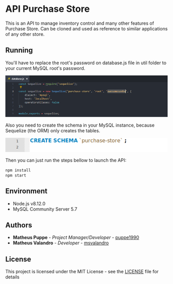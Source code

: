 # API Purchase Store

This is an API to manage inventory control and many other features of Purchase Store. Can be cloned and used as reference to similar applications of any other store.

## Running

You'll have to replace the root's password on database.js file in util folder to your current MySQL root's password.

![database.js file](images/database.PNG)

Also you need to create the schema in your MySQL instance, because Sequelize (the ORM) only creates the tables.

![database.js file](images/create-schema.png)

Then you can just run the steps bellow to launch the API:

```
npm install
npm start
```

## Environment

* Node.js v8.12.0
* MySQL Community Server 5.7

## Authors

* **Matheus Puppe** - *Project Manager/Developer* - [puppe1990](https://github.com/puppe1990)
* **Matheus Valandro** - *Developer* - [msvalandro](https://github.com/msvalandro)

## License

This project is licensed under the MIT License - see the [LICENSE](LICENSE) file for details
